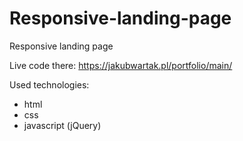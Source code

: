 # Responsive-landing-page
Responsive landing page

Live code there: https://jakubwartak.pl/portfolio/main/

Used technologies:

- html
- css
- javascript (jQuery)

